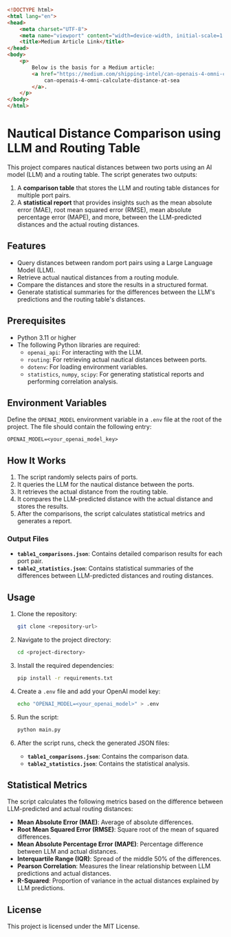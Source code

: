 ```html
<!DOCTYPE html>
<html lang="en">
<head>
    <meta charset="UTF-8">
    <meta name="viewport" content="width=device-width, initial-scale=1.0">
    <title>Medium Article Link</title>
</head>
<body>
    <p>
        Below is the basis for a Medium article: 
        <a href="https://medium.com/shipping-intel/can-openais-4-omni-calculate-distance-at-sea-c8c23a918194" target="_blank">
            can-openais-4-omni-calculate-distance-at-sea
        </a>.
    </p>
</body>
</html>
```

# Nautical Distance Comparison using LLM and Routing Table

This project compares nautical distances between two ports using an AI model (LLM) and a routing table. The script generates two outputs:
1. A **comparison table** that stores the LLM and routing table distances for multiple port pairs.
2. A **statistical report** that provides insights such as the mean absolute error (MAE), root mean squared error (RMSE), mean absolute percentage error (MAPE), and more, between the LLM-predicted distances and the actual routing distances.

## Features
- Query distances between random port pairs using a Large Language Model (LLM).
- Retrieve actual nautical distances from a routing module.
- Compare the distances and store the results in a structured format.
- Generate statistical summaries for the differences between the LLM's predictions and the routing table's distances.

## Prerequisites
- Python 3.11 or higher
- The following Python libraries are required:
  - `openai_api`: For interacting with the LLM.
  - `routing`: For retrieving actual nautical distances between ports.
  - `dotenv`: For loading environment variables.
  - `statistics`, `numpy`, `scipy`: For generating statistical reports and performing correlation analysis.

## Environment Variables
Define the `OPENAI_MODEL` environment variable in a `.env` file at the root of the project. The file should contain the following entry:

```
OPENAI_MODEL=<your_openai_model_key>
```

## How It Works
1. The script randomly selects pairs of ports.
2. It queries the LLM for the nautical distance between the ports.
3. It retrieves the actual distance from the routing table.
4. It compares the LLM-predicted distance with the actual distance and stores the results.
5. After the comparisons, the script calculates statistical metrics and generates a report.

### Output Files
- **`table1_comparisons.json`**: Contains detailed comparison results for each port pair.
- **`table2_statistics.json`**: Contains statistical summaries of the differences between LLM-predicted distances and routing distances.

## Usage

1. Clone the repository:
   ```bash
   git clone <repository-url>
   ```

2. Navigate to the project directory:
   ```bash
   cd <project-directory>
   ```

3. Install the required dependencies:
   ```bash
   pip install -r requirements.txt
   ```

4. Create a `.env` file and add your OpenAI model key:
   ```bash
   echo "OPENAI_MODEL=<your_openai_model>" > .env
   ```

5. Run the script:
   ```bash
   python main.py
   ```

6. After the script runs, check the generated JSON files:
   - **`table1_comparisons.json`**: Contains the comparison data.
   - **`table2_statistics.json`**: Contains the statistical analysis.

## Statistical Metrics
The script calculates the following metrics based on the difference between LLM-predicted and actual routing distances:
- **Mean Absolute Error (MAE)**: Average of absolute differences.
- **Root Mean Squared Error (RMSE)**: Square root of the mean of squared differences.
- **Mean Absolute Percentage Error (MAPE)**: Percentage difference between LLM and actual distances.
- **Interquartile Range (IQR)**: Spread of the middle 50% of the differences.
- **Pearson Correlation**: Measures the linear relationship between LLM predictions and actual distances.
- **R-Squared**: Proportion of variance in the actual distances explained by LLM predictions.

## License
This project is licensed under the MIT License.
